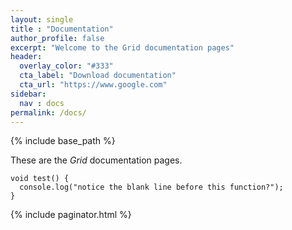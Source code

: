 ```yaml
---
layout: single
title : "Documentation"
author_profile: false
excerpt: "Welcome to the Grid documentation pages"
header:
  overlay_color: "#333"
  cta_label: "Download documentation"
  cta_url: "https://www.google.com"
sidebar:
  nav : docs
permalink: /docs/
---
```


{% include base_path %}

These are the *Grid* documentation pages.

```c_cpp
void test() {
  console.log("notice the blank line before this function?");
}
```

{% include paginator.html %}
